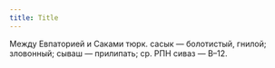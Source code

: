 ```yaml
---
title: Title
---
```


Между Евпаторией и Саками тюрк. сасык — болотистый, гнилой; зловонный; сываш —
прилипать; ср. РПН сиваз — В–12.
